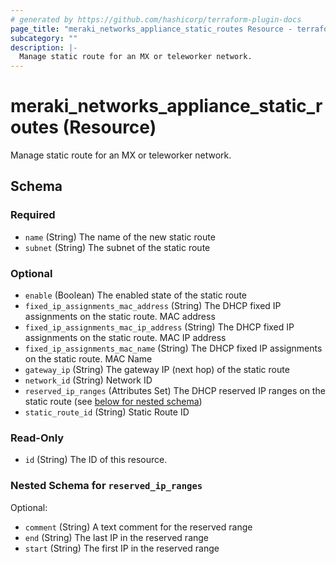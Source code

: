 ```yaml
---
# generated by https://github.com/hashicorp/terraform-plugin-docs
page_title: "meraki_networks_appliance_static_routes Resource - terraform-provider-meraki"
subcategory: ""
description: |-
  Manage static route for an MX or teleworker network.
---
```


# meraki_networks_appliance_static_routes (Resource)

Manage static route for an MX or teleworker network.



<!-- schema generated by tfplugindocs -->
## Schema

### Required

- `name` (String) The name of the new static route
- `subnet` (String) The subnet of the static route

### Optional

- `enable` (Boolean) The enabled state of the static route
- `fixed_ip_assignments_mac_address` (String) The DHCP fixed IP assignments on the static route. MAC address
- `fixed_ip_assignments_mac_ip_address` (String) The DHCP fixed IP assignments on the static route. MAC IP address
- `fixed_ip_assignments_mac_name` (String) The DHCP fixed IP assignments on the static route. MAC Name
- `gateway_ip` (String) The gateway IP (next hop) of the static route
- `network_id` (String) Network ID
- `reserved_ip_ranges` (Attributes Set) The DHCP reserved IP ranges on the static route (see [below for nested schema](#nestedatt--reserved_ip_ranges))
- `static_route_id` (String) Static Route ID

### Read-Only

- `id` (String) The ID of this resource.

<a id="nestedatt--reserved_ip_ranges"></a>
### Nested Schema for `reserved_ip_ranges`

Optional:

- `comment` (String) A text comment for the reserved range
- `end` (String) The last IP in the reserved range
- `start` (String) The first IP in the reserved range


